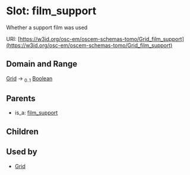 
# Slot: film_support

Whether a support film was used

URI: [https://w3id.org/osc-em/oscem-schemas-tomo/Grid_film_support](https://w3id.org/osc-em/oscem-schemas-tomo/Grid_film_support)


## Domain and Range

[Grid](Grid.md) &#8594;  <sub>0..1</sub> [Boolean](types/Boolean.md)

## Parents

 *  is_a: [film_support](film_support.md)

## Children


## Used by

 * [Grid](Grid.md)
